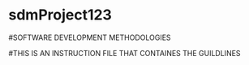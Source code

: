 # sdmProject123

#SOFTWARE DEVELOPMENT METHODOLOGIES


#THIS IS AN INSTRUCTION FILE THAT CONTAINES THE GUILDLINES
